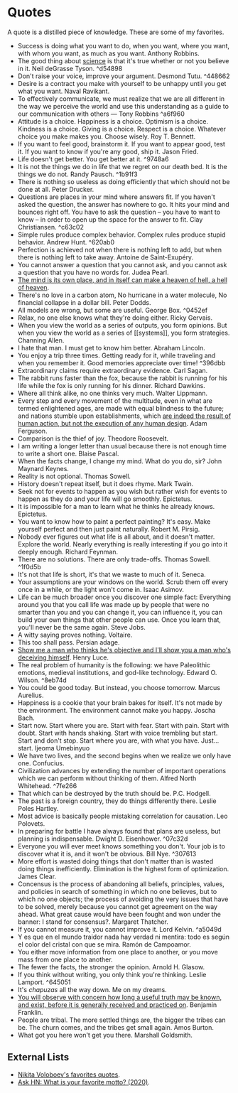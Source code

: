 # Quotes

A quote is a distilled piece of knowledge. These are some of my favorites.

- Success is doing what you want to do, when you want, where you want, with whom you want, as much as you want. Anthony Robbins.
- The good thing about [science](https://youtu.be/3MRHcYtZjFY) is that it's true whether or not you believe in it. Neil deGrasse Tyson. ^d54898
- Don't raise your voice, improve your argument. Desmond Tutu. ^448662
- Desire is a contract you make with yourself to be unhappy until you get what you want. Naval Ravikant.
- To effectively communicate, we must realize that we are all different in the way we perceive the world and use this understanding as a guide to our communication with others — Tony Robbins ^a6f960
- Attitude is a choice. Happiness is a choice. Optimism is a choice. Kindness is a choice. Giving is a choice. Respect is a choice. Whatever choice you make makes you. Choose wisely. Roy T. Bennett.
- If you want to feel good, brainstorm it. If you want to appear good, test it. If you want to know if you're any good, ship it. Jason Fried.
- Life doesn't get better. You get better at it. ^9748a6
- It is not the things we do in life that we regret on our death bed. It is the things we do not. Randy Pausch. ^1b91f3
- There is nothing so useless as doing efficiently that which should not be done at all. Peter Drucker.
- Questions are places in your mind where answers fit. If you haven't asked the question, the answer has nowhere to go. It hits your mind and bounces right off. You have to ask the question – you have to want to know – in order to open up the space for the answer to fit. Clay Christiansen. ^c63c02
- Simple rules produce complex behavior. Complex rules produce stupid behavior. Andrew Hunt. ^620ab0
- Perfection is achieved not when there is nothing left to add, but when there is nothing left to take away. Antoine de Saint-Exupéry.
- You cannot answer a question that you cannot ask, and you cannot ask a question that you have no words for. Judea Pearl.
- [The mind is its own place, and in itself can make a heaven of hell, a hell of heaven](https://youtu.be/RPicL1AWrs8?list=WL).
- There's no love in a carbon atom, No hurricane in a water molecule, No financial collapse in a dollar bill. Peter Dodds.
- All models are wrong, but some are useful. George Box. ^0452ef
- Relax, no one else knows what they're doing either. Ricky Gervais.
- When you view the world as a series of outputs, you form opinions. But when you view the world as a series of [[systems]], you form strategies. Channing Allen.
- I hate that man. I must get to know him better. Abraham Lincoln.
- You enjoy a trip three times. Getting ready for it, while traveling and when you remember it. Good memories appreciate over time! ^396dbb
- Extraordinary claims require extraordinary evidence. Carl Sagan.
- The rabbit runs faster than the fox, because the rabbit is running for his life while the fox is only running for his dinner. Richard Dawkins.
- Where all think alike, no one thinks very much. Walter Lippmann.
- Every step and every movement of the multitude, even in what are termed enlightened ages, are made with equal blindness to the future; and nations stumble upon establishments, which [are indeed the result of human action, but not the execution of any human design](https://en.wikipedia.org/wiki/Spontaneous_order). Adam Ferguson.
- Comparison is the thief of joy. Theodore Roosevelt.
- I am writing a longer letter than usual because there is not enough time to write a short one. Blaise Pascal.
- When the facts change, I change my mind. What do you do, sir? John Maynard Keynes.
- Reality is not optional. Thomas Sowell.
- History doesn't repeat itself, but it does rhyme. Mark Twain.
- Seek not for events to happen as you wish but rather wish for events to happen as they do and your life will go smoothly. Epictetus.
- It is impossible for a man to learn what he thinks he already knows. Epictetus.
- You want to know how to paint a perfect painting? It's easy. Make yourself perfect and then just paint naturally. Robert M. Pirsig.
- Nobody ever figures out what life is all about, and it doesn't matter. Explore the world. Nearly everything is really interesting if you go into it deeply enough. Richard Feynman.
- There are no solutions. There are only trade-offs. Thomas Sowell. ^1f0d5b
- It's not that life is short, it's that we waste to much of it. Seneca.
- Your assumptions are your windows on the world. Scrub them off every once in a while, or the light won't come in. Isaac Asimov.
- Life can be much broader once you discover one simple fact: Everything around you that you call life was made up by people that were no smarter than you and you can change it, you can influence it, you can build your own things that other people can use. Once you learn that, you'll never be the same again. Steve Jobs.
- A witty saying proves nothing. Voltaire.
- This too shall pass. Persian adage.
- [Show me a man who thinks he's objective and I'll show you a man who's deceiving himself](https://www.collaborativefund.com/blog/a-few-rules/). Henry Luce.
- The real problem of humanity is the following: we have Paleolithic emotions, medieval institutions, and god-like technology. Edward O. Wilson. ^8eb74d
- You could be good today. But instead, you choose tomorrow. Marcus Aurelius.
- Happiness is a cookie that your brain bakes for itself. It's not made by the environment. The environment cannot make you happy. Joscha Bach.
- Start now. Start where you are. Start with fear. Start with pain. Start with doubt. Start with hands shaking. Start with voice trembling but start. Start and don't stop. Start where you are, with what you have. Just... start. Ijeoma Umebinyuo
- We have two lives, and the second begins when we realize we only have one. Confucius.
- Civilization advances by extending the number of important operations which we can perform without thinking of them. Alfred North Whitehead. ^7fe266
- That which can be destroyed by the truth should be. P.C. Hodgell.
- The past is a foreign country, they do things differently there. Leslie Poles Hartley.
- Most advice is basically people mistaking correlation for causation. Leo Polovets.
- In preparing for battle I have always found that plans are useless, but planning is indispensable. Dwight D. Eisenhower. ^07c32d
- Everyone you will ever meet knows something you don't. Your job is to discover what it is, and it won't be obvious. Bill Nye. ^307613
- More effort is wasted doing things that don't matter than is wasted doing things inefficiently. Elimination is the highest form of optimization. James Clear.
- Concensus is the process of abandoning all beliefs, principles, values, and policies in search of something in which no one believes, but to which no one objects; the process of avoiding the very issues that have to be solved, merely because you cannot get agreement on the way ahead. What great cause would have been fought and won under the banner: I stand for consensus?. Margaret Thatcher.
- If you cannot measure it, you cannot improve it.  Lord Kelvin. ^a5049d
- Y es que en el mundo traidor nada hay verdad ni mentira: todo es según el color del cristal con que se mira. Ramón de Campoamor.
- You either move information from one place to another, or you move mass from one place to another.
- The fewer the facts, the stronger the opinion. Arnold H. Glasow.
- If you think without writing, you only think you're thinking. Leslie Lamport. ^645051
- It's _chapuzas_ all the way down. Me on my dreams.
- [You will observe with concern how long a useful truth may be known, and exist, before it is generally received and practiced on](https://www.youtube.com/watch?v=IV3dnLzthDA). Benjamin Franklin.
- People are tribal. The more settled things are, the bigger the tribes can be. The churn comes, and the tribes get small again. Amos Burton.
- What got you here won't get you there. Marshall Goldsmith.

## External Lists

- [Nikita Voloboev's favorites quotes](https://nikitavoloboev.xyz/likes/#quotes).
- [Ask HN: What is your favorite motto? (2020)](https://news.ycombinator.com/item?id=24436135).
